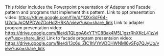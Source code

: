 This folder includes the Powerpoint presentation of Adapter and Facade pattern and programs that implement this pattern.
Link to ppt presentation video: https://drive.google.com/file/d/1QXvSdF64-U2ctuJgOMPDVoZDoHd2HRKA/view?usp=share_link
Link to adapter program presentation video: https://drive.google.com/file/d/1QLgpA6xYTYC8Bak4M5L1gzrRhXKcL41z/view?usp=share_link\
Link to facade program presentaion video: https://drive.google.com/file/d/13c6u_ZIC1hVYnVDDHWNMl6vSFg7QJyUb/view?usp=share_link
